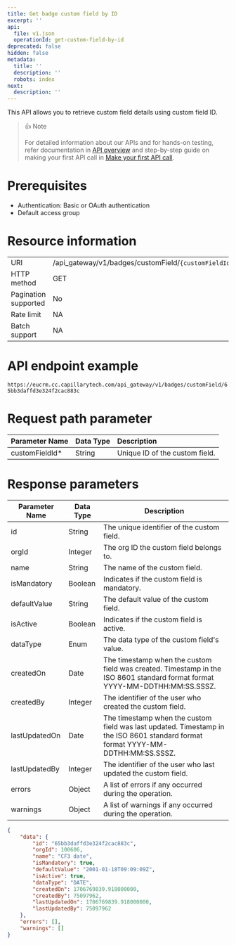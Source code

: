 ```yaml
---
title: Get badge custom field by ID
excerpt: ''
api:
  file: v1.json
  operationId: get-custom-field-by-id
deprecated: false
hidden: false
metadata:
  title: ''
  description: ''
  robots: index
next:
  description: ''
---
```

This API allows you to retrieve custom field details using custom field ID.

> 👍 Note
> 
> For detailed information about our APIs and for hands-on testing, refer documentation in [API overview](https://docs.capillarytech.com/reference/apioverview) and step-by-step guide on making your first API call in [Make your first API call](https://docs.capillarytech.com/reference/make-your-first-api-call).

# Prerequisites

-   Authentication: Basic or OAuth authentication
-   Default access group

# Resource information

|                      |                                                    |
| :------------------- | :------------------------------------------------- |
| URI                  | /api_gateway/v1/badges/customField/`{customFieldId}` |
| HTTP method          | GET                                                |
| Pagination supported | No                                                 |
| Rate limit           | NA                                                 |
| Batch support        | NA                                                 |

# API endpoint example

`https://eucrm.cc.capillarytech.com/api_gateway/v1/badges/customField/65bb3daffd3e324f2cac883c`

# Request path parameter

| Parameter Name  | Data Type | Description                    |
| :-------------- | :-------- | :----------------------------- |
| customFieldId\* | String    | Unique ID of the custom field. |

# Response parameters

| Parameter Name | Data Type | Description                                                                                                                      |
| -------------- | --------- | -------------------------------------------------------------------------------------------------------------------------------- |
| id             | String    | The unique identifier of the custom field.                                                                                       |
| orgId          | Integer   | The org ID the custom field belongs to.                                                                                          |
| name           | String    | The name of the custom field.                                                                                                    |
| isMandatory    | Boolean   | Indicates if the custom field is mandatory.                                                                                      |
| defaultValue   | String    | The default value of the custom field.                                                                                           |
| isActive       | Boolean   | Indicates if the custom field is active.                                                                                         |
| dataType       | Enum      | The data type of the custom field's value.                                                                                       |
| createdOn      | Date      | The timestamp when the custom field was created. Timestamp in the ISO 8601 standard format format YYYY-MM-DDTHH:MM:SS.SSSZ.      |
| createdBy      | Integer   | The identifier of the user who created the custom field.                                                                         |
| lastUpdatedOn  | Date      | The timestamp when the custom field was last updated. Timestamp in the ISO 8601 standard format format YYYY-MM-DDTHH:MM:SS.SSSZ. |
| lastUpdatedBy  | Integer   | The identifier of the user who last updated the custom field.                                                                    |
| errors         | Object    | A list of errors if any occurred during the operation.                                                                           |
| warnings       | Object    | A list of warnings if any occurred during the operation.                                                                         |

```json
{
    "data": {
        "id": "65bb3daffd3e324f2cac883c",
        "orgId": 100606,
        "name": "CF3 date",
        "isMandatory": true,
        "defaultValue": "2001-01-18T09:09:09Z",
        "isActive": true,
        "dataType": "DATE",
        "createdOn": 1706769839.918000000,
        "createdBy": 75097962,
        "lastUpdatedOn": 1706769839.918000000,
        "lastUpdatedBy": 75097962
    },
    "errors": [],
    "warnings": []
}
```